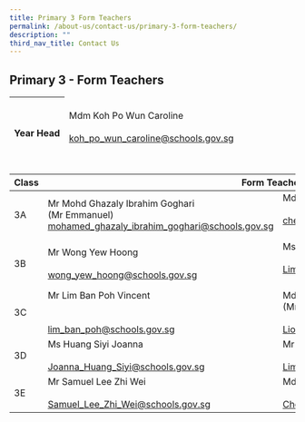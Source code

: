 ```yaml
---
title: Primary 3 Form Teachers
permalink: /about-us/contact-us/primary-3-form-teachers/
description: ""
third_nav_title: Contact Us
---
```

## **Primary 3 - Form Teachers**

<table>
<thead>
  <tr>
    <th><br><br>Year Head</th>
    <td><br>Mdm Koh Po Wun Caroline<br><br><a href="mailto:koh_po_wun_caroline@schools.gov.sg">koh_po_wun_caroline@schools.gov.sg</a></td>
  </tr>
</thead>
</table>

<br>

<table>
<thead>
  <tr>
    <th>Class</th>
    <th colspan="2">Form Teachers</th>
  </tr>
</thead>
<tbody>
  <tr>
    <td>3A</td>
    <td>Mr Mohd Ghazaly Ibrahim Goghari<br>(Mr Emmanuel)<br><a href="mailto:mohamed_ghazaly_ibrahim_goghari@schools.gov.sg">mohamed_ghazaly_ibrahim_goghari@schools.gov.sg</a><br></td>
    <td>Mdm Chew Boon Ping Janice <br><br><a href="mailto:chew_boon_ping@schools.gov.sg" target="_blank" rel="noopener noreferrer">chew_boon_ping@schools.gov.sg</a><br><br></td>
  </tr>
  <tr>
    <td>3B</td>
    <td>Mr Wong Yew Hoong <br><br><a href="mailto:wong_yew_hoong@schools.gov.sg" target="_blank" rel="noopener noreferrer">wong_yew_hoong@schools.gov.sg</a></td>
    <td>Ms Lim Mei Ling Helen<br><br><a href="mailto:Lim_Mei_Ling_Helen@schools.gov.sg" target="_blank" rel="noopener noreferrer">Lim_Mei_Ling_Helen@schools.gov.sg</a><br><br></td>
  </tr>
  <tr>
    <td>3C</td>
    <td>Mr Lim Ban Poh Vincent<br><br><br><a href="mailto:lim_ban_poh@schools.gov.sg" target="_blank" rel="noopener noreferrer">lim_ban_poh@schools.gov.sg</a><br></td>
    <td>Mdm Liow Shu Hwa <br>(Mrs Joanne Goh)<br><br><a href="mailto:Liow_Shu_Hwa@schools.gov.sg">Liow_Shu_Hwa@schools.gov.sg</a></td>
  </tr>
  <tr>
    <td>3D</td>
    <td>Ms Huang Siyi Joanna<br><br><a href="mailto:Joanna_Huang_Siyi@schools.gov.sg" target="_blank" rel="noopener noreferrer">Joanna_Huang_Siyi@schools.gov.sg</a></td>
    <td>Mr Lim Jenn Yang<br><br><a href="mailto:Lim_Jenn_Yang@schools.gov.sg">Lim_Jenn_Yang@schools.gov.sg</a></td>
  </tr>
	 <tr>
    <td>3E</td>
    <td>Mr Samuel Lee Zhi Wei<br><br><a href="mailto:Samuel_Lee_Zhi_Wei@schools.gov.sg" target="_blank" rel="noopener noreferrer">Samuel_Lee_Zhi_Wei@schools.gov.sg</a></td>
    <td>Mdm Chek Davoudou Ragmath Nissa<br><br><a href="mailto:Chek_Davoudou_Raghmath_Nissa@schools.gov.sg">Chek_Davoudou_Raghmath_Nissa@schools.gov.sg</a></td>
  </tr>
</tbody>
</table>